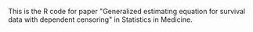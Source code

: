 This is the R code for paper "Generalized estimating equation for survival data with dependent censoring" in Statistics in Medicine. 
